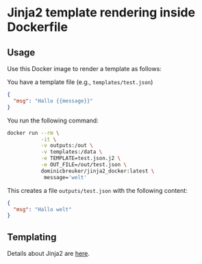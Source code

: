 # Jinja2 template rendering inside Dockerfile

## Usage

Use this Docker image to render a template as follows:

You have a template file (e.g., `templates/test.json`)
```json
{
  "msg": "Hallo {{message}}"
}
```

You run the following command:
```bash
docker run --rm \
           -it \
           -v outputs:/out \
           -v templates:/data \
           -e TEMPLATE=test.json.j2 \
           -e OUT_FILE=/out/test.json \
           dominicbreuker/jinja2_docker:latest \
            message='welt'
```

This creates a file `outputs/test.json` with the following content:
```json
{
  "msg": "Hallo welt"
}
```

## Templating

Details about Jinja2 are [here](http://jinja.pocoo.org/docs/dev/).
